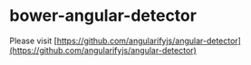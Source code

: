 bower-angular-detector
=====================

Please visit [https://github.com/angularifyjs/angular-detector](https://github.com/angularifyjs/angular-detector)

